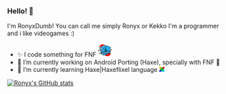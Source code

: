 ### Hello! 👋 
I'm RonyxDumb! You can call me simply Ronyx or Kekko
I'm a programmer and i like videogames :)

- ✨️ I code something for FNF ![Img-FNF-Icon](img/icon32.png)
- 🔭 I’m currently working on Android Porting (Haxe), specially with FNF 📱
- 🌱 I’m currently learning Haxe|Haxeflixel language ![flixel](img/flixel.png)

[![Ronyx's GitHub stats](https://github-readme-stats.vercel.app/api?username=RonyxDumb&show_icons=true&theme=radical)](https://github.com/anuraghazra/github-readme-stats)

